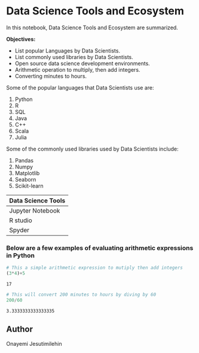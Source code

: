 # Data Science Tools and Ecosystem

In this notebook, Data Science Tools and Ecosystem are summarized.

**Objectives:**
- List popular Languages by Data Scientists.
- List commonly used libraries by Data Scientists.
- Open source data science development environments.
- Arithmetic operation to multiply, then add integers.
- Converting minutes to hours.

Some of the popular languages that Data Scientists use are:
1. Python
2. R
3. SQL
4. Java
5. C++
6. Scala
7. Julia

Some of the commonly used libraries used by Data Scientists include:
1. Pandas
2. Numpy
3. Matplotlib
4. Seaborn
5. Scikit-learn

|  Data Science Tools|
|--------------------|
|  Jupyter Notebook  |
|  R studio          |
|  Spyder            |

### Below are a few examples of evaluating arithmetic expressions in Python


```python
# This a simple arithmetic expression to mutiply then add integers
(3*4)+5
```




    17




```python
# This will convert 200 minutes to hours by diving by 60
200/60
```




    3.3333333333333335



## Author
 Onayemi Jesutimilehin


```python

```

